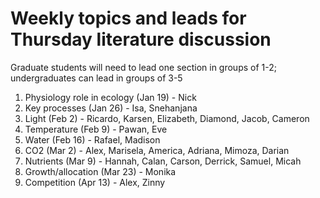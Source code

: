# Weekly topics and leads for Thursday literature discussion

Graduate students will need to lead one section in groups of 1-2;
undergraduates can lead in groups of 3-5

1. Physiology role in ecology (Jan 19) - Nick
2. Key processes (Jan 26) - Isa, Snehanjana
3. Light (Feb 2) - Ricardo, Karsen, Elizabeth, Diamond, Jacob, Cameron
4. Temperature (Feb 9) - Pawan, Eve
5. Water (Feb 16) - Rafael, Madison
6. CO2 (Mar 2) - Alex, Marisela, America, Adriana, Mimoza, Darian
7. Nutrients (Mar 9) - Hannah, Calan, Carson, Derrick, Samuel, Micah
8. Growth/allocation (Mar 23) - Monika
9. Competition (Apr 13) - Alex, Zinny
